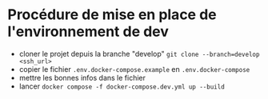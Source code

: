 # Procédure de mise en place de l'environnement de dev

- cloner le projet depuis la branche "develop" `git clone --branch=develop <ssh_url>`
- copier le fichier `.env.docker-compose.example` en `.env.docker-compose`
- mettre les bonnes infos dans le fichier
- lancer `docker compose -f docker-compose.dev.yml up --build`